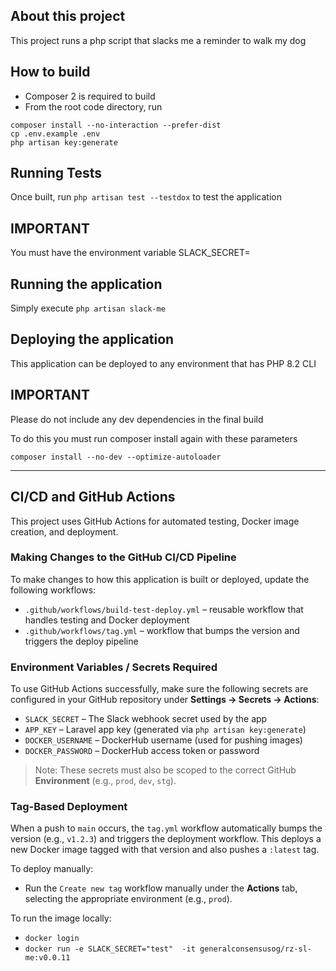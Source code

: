 

## About this project
This project runs a php script that slacks me a reminder to walk my dog

## How to build
- Composer 2 is required to build
- From the root code directory, run

```
composer install --no-interaction --prefer-dist
cp .env.example .env
php artisan key:generate
```

## Running Tests
Once built, run `php artisan test --testdox` to test the application

## IMPORTANT
You must have the environment variable
SLACK_SECRET=

## Running the application
Simply execute `php artisan slack-me`

## Deploying the application
This application can be deployed to any environment that has PHP 8.2 CLI

## IMPORTANT
Please do not include any dev dependencies in the final build

To do this you must run composer install again with these parameters

`composer install --no-dev --optimize-autoloader`


---

## CI/CD and GitHub Actions

This project uses GitHub Actions for automated testing, Docker image creation, and deployment.

### Making Changes to the GitHub CI/CD Pipeline

To make changes to how this application is built or deployed, update the following workflows:

- `.github/workflows/build-test-deploy.yml` – reusable workflow that handles testing and Docker deployment
- `.github/workflows/tag.yml` – workflow that bumps the version and triggers the deploy pipeline

### Environment Variables / Secrets Required

To use GitHub Actions successfully, make sure the following secrets are configured in your GitHub repository under **Settings → Secrets → Actions**:

- `SLACK_SECRET` – The Slack webhook secret used by the app
- `APP_KEY` – Laravel app key (generated via `php artisan key:generate`)
- `DOCKER_USERNAME` – DockerHub username (used for pushing images)
- `DOCKER_PASSWORD` – DockerHub access token or password

> Note: These secrets must also be scoped to the correct GitHub **Environment** (e.g., `prod`, `dev`, `stg`).

### Tag-Based Deployment

When a push to `main` occurs, the `tag.yml` workflow automatically bumps the version (e.g., `v1.2.3`) and triggers the deployment workflow. This deploys a new Docker image tagged with that version and also pushes a `:latest` tag.

To deploy manually:
- Run the `Create new tag` workflow manually under the **Actions** tab, selecting the appropriate environment (e.g., `prod`).

To run the image locally:
- `docker login`
- `docker run -e SLACK_SECRET="test"  -it generalconsensusog/rz-sl-me:v0.0.11`
